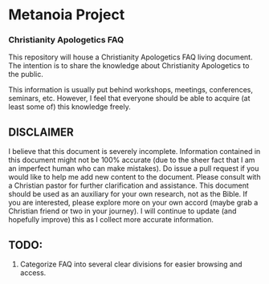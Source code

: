 # Metanoia Project
### Christianity Apologetics FAQ

This repository will house a Christianity Apologetics FAQ living document. The intention is to share the knowledge about Christianity Apologetics to the public.

This information is usually put behind workshops, meetings, conferences, seminars, etc. However, I feel that everyone should be able to acquire (at least some of) this knowledge freely.

## DISCLAIMER
I believe that this document is severely incomplete. Information contained in this document might not be 100% accurate (due to the sheer fact that I am an imperfect human who can make mistakes). Do issue a pull request if you would like to help me add new content to the document. Please consult with a Christian pastor for further clarification and assistance. This document should be used as an auxiliary for your own research, not as the Bible. If you are interested, please explore more on your own accord (maybe grab a Christian friend or two in your journey). I will continue to update (and hopefully improve) this as I collect more accurate information.

## TODO:
1. Categorize FAQ into several clear divisions for easier browsing and access.